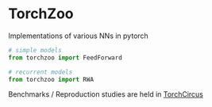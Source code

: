 TorchZoo
========

Implementations of various NNs in pytorch


```python
# simple models
from torchzoo import FeedForward

# recurrent models
from torchzoo import RWA
```

Benchmarks / Reproduction studies are held in [TorchCircus](https://github.com/theSage21/torchcircus)
